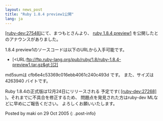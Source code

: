 ```yaml
---
layout: news_post
title: "Ruby 1.8.4 preview1公開"
lang: ja
---
```


[\[ruby-dev:27548\]][1]にて、まつもとさんより、 [ruby 1.8.4 preview1][2]
を公開したとのアナウンスがありました。

1\.8.4 preview1のソースコードは以下のURLから入手可能です。

* [&lt;URL:ftp://ftp.ruby-lang.org/pub/ruby/1.8/ruby-1.8.4-preview1.tar.gz&gt;][2]

md5sumは cfb6e4c53369c016ebb4061c240c493d です。 また、サイズは 4263940 バイトです。

Ruby 1.8.4の正式版は12月24日にリリースされる 予定です( [\[ruby-dev:27268\]][3]
)。それまでに不具合を修正するため、 問題点を発見された方はruby-dev MLなどに早めにご報告ください。 よろしくお願いいたします。

Posted by maki on 29 Oct 2005
{: .post-info}



[1]: http://blade.nagaokaut.ac.jp/cgi-bin/scat.rb/ruby/ruby-dev/27548 
[2]: ftp://ftp.ruby-lang.org/pub/ruby/1.8/ruby-1.8.4-preview1.tar.gz 
[3]: http://blade.nagaokaut.ac.jp/cgi-bin/scat.rb/ruby/ruby-dev/27268 
